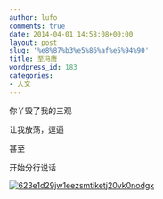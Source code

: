 ```yaml
---
author: lufo
comments: true
date: 2014-04-01 14:58:08+00:00
layout: post
slug: '%e8%87%b3%e5%86%af%e5%94%90'
title: 至冯唐
wordpress_id: 183
categories:
- 人文
---
```


你丫毁了我的三观

让我放荡，逗逼

甚至

开始分行说话

[![623e1d29jw1eezsmtiketj20vk0nodgx](http://bcs.duapp.com/lufo816/blog/201404/623e1d29jw1eezsmtiketj20vk0nodgx.jpg)](http://bcs.duapp.com/lufo816/blog/201404/623e1d29jw1eezsmtiketj20vk0nodgx.jpg)
